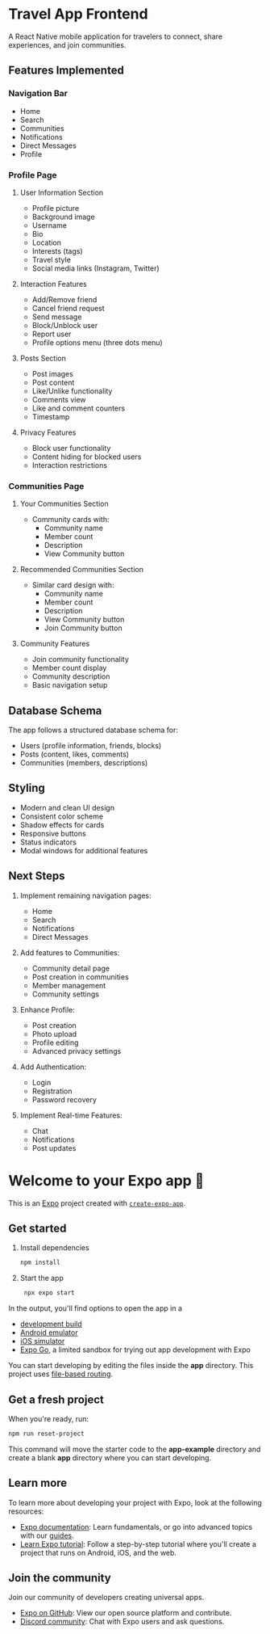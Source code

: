 # Travel App Frontend

A React Native mobile application for travelers to connect, share experiences, and join communities.

## Features Implemented

### Navigation Bar
- Home
- Search
- Communities
- Notifications
- Direct Messages
- Profile

### Profile Page
1. User Information Section
   - Profile picture
   - Background image
   - Username
   - Bio
   - Location
   - Interests (tags)
   - Travel style
   - Social media links (Instagram, Twitter)

2. Interaction Features
   - Add/Remove friend
   - Cancel friend request
   - Send message
   - Block/Unblock user
   - Report user
   - Profile options menu (three dots menu)

3. Posts Section
   - Post images
   - Post content
   - Like/Unlike functionality
   - Comments view
   - Like and comment counters
   - Timestamp

4. Privacy Features
   - Block user functionality
   - Content hiding for blocked users
   - Interaction restrictions

### Communities Page
1. Your Communities Section
   - Community cards with:
     - Community name
     - Member count
     - Description
     - View Community button

2. Recommended Communities Section
   - Similar card design with:
     - Community name
     - Member count
     - Description
     - View Community button
     - Join Community button

3. Community Features
   - Join community functionality
   - Member count display
   - Community description
   - Basic navigation setup

## Database Schema
The app follows a structured database schema for:
- Users (profile information, friends, blocks)
- Posts (content, likes, comments)
- Communities (members, descriptions)

## Styling
- Modern and clean UI design
- Consistent color scheme
- Shadow effects for cards
- Responsive buttons
- Status indicators
- Modal windows for additional features

## Next Steps
1. Implement remaining navigation pages:
   - Home
   - Search
   - Notifications
   - Direct Messages

2. Add features to Communities:
   - Community detail page
   - Post creation in communities
   - Member management
   - Community settings

3. Enhance Profile:
   - Post creation
   - Photo upload
   - Profile editing
   - Advanced privacy settings

4. Add Authentication:
   - Login
   - Registration
   - Password recovery

5. Implement Real-time Features:
   - Chat
   - Notifications
   - Post updates

# Welcome to your Expo app 👋

This is an [Expo](https://expo.dev) project created with [`create-expo-app`](https://www.npmjs.com/package/create-expo-app).

## Get started

1. Install dependencies

   ```bash
   npm install
   ```

2. Start the app

   ```bash
    npx expo start
   ```

In the output, you'll find options to open the app in a

- [development build](https://docs.expo.dev/develop/development-builds/introduction/)
- [Android emulator](https://docs.expo.dev/workflow/android-studio-emulator/)
- [iOS simulator](https://docs.expo.dev/workflow/ios-simulator/)
- [Expo Go](https://expo.dev/go), a limited sandbox for trying out app development with Expo

You can start developing by editing the files inside the **app** directory. This project uses [file-based routing](https://docs.expo.dev/router/introduction).

## Get a fresh project

When you're ready, run:

```bash
npm run reset-project
```

This command will move the starter code to the **app-example** directory and create a blank **app** directory where you can start developing.

## Learn more

To learn more about developing your project with Expo, look at the following resources:

- [Expo documentation](https://docs.expo.dev/): Learn fundamentals, or go into advanced topics with our [guides](https://docs.expo.dev/guides).
- [Learn Expo tutorial](https://docs.expo.dev/tutorial/introduction/): Follow a step-by-step tutorial where you'll create a project that runs on Android, iOS, and the web.

## Join the community

Join our community of developers creating universal apps.

- [Expo on GitHub](https://github.com/expo/expo): View our open source platform and contribute.
- [Discord community](https://chat.expo.dev): Chat with Expo users and ask questions.
